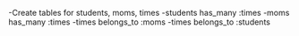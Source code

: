 -Create tables for students, moms, times
-students has_many :times
-moms has_many :times
-times belongs_to :moms
-times belongs_to :students
